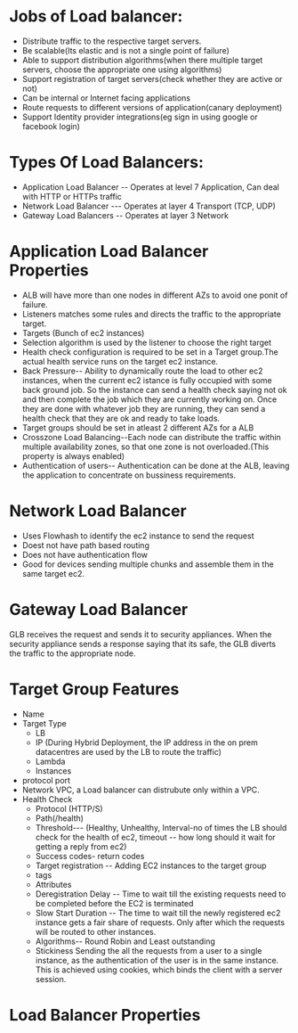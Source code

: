 # Jobs of Load balancer:
- Distribute traffic to the respective target servers.
- Be scalable(Its elastic and is not a single point of failure)
- Able to support distribution algorithms(when there multiple target servers, choose the appropriate one using algorithms)
- Support registration of target servers(check whether they are active or not)
- Can be internal or Internet facing applications
- Route requests to different versions of application(canary deployment)
- Support Identity provider integrations(eg sign in using google or facebook login)

# Types Of Load Balancers:
- Application Load Balancer -- Operates at level 7 Application, Can deal with HTTP or HTTPs traffic
- Network Load Balancer --- Operates at layer 4 Transport (TCP, UDP)
- Gateway Load Balancers -- Operates at layer 3 Network

# Application Load Balancer Properties
- ALB will have more than one nodes in different AZs to avoid one ponit of failure.
- Listeners matches some rules and directs the traffic to the appropriate target.
- Targets (Bunch of ec2 instances)
- Selection algorithm is used by the listener to choose the right target
- Health check configuration is required to be set in a Target group.The actual health service runs on the target ec2 instance.
- Back Pressure-- Ability to dynamically route the load to other ec2 instances, when the current ec2 istance is fully occupied with some back ground job. So the instance can send a health check saying not ok and then complete the job which they are currently working on. Once they are done with whatever job they are running, they can send a health check that they are ok and ready to take loads.
- Target groups should be set in atleast 2 different AZs for a ALB
- Crosszone Load Balancing--Each node can distribute the traffic within multiple availability zones, so that one zone is not overloaded.(This property is always enabled)
- Authentication of users-- Authentication can be done at the ALB, leaving the application to concentrate on bussiness requirements.

# Network Load Balancer
- Uses Flowhash to identify the ec2 instance to send the request
- Doest not have path based routing
- Does not have authentication flow
- Good for devices sending multiple chunks and assemble them in the same target ec2.

# Gateway Load Balancer
GLB receives the request and sends it to security appliances. When the security appliance sends a response saying that its safe, the GLB diverts the traffic to the appropriate node.

# Target Group Features
- Name
- Target Type
  - LB
  - IP (During Hybrid Deployment, the IP address in the on prem datacentres are used by the LB to route the traffic) 
  - Lambda
  - Instances
- protocol port
- Network VPC, a Load balancer can distrubute only within a VPC.
- Health Check
  - Protocol (HTTP/S)
  - Path(/health)
  - Threshold--- (Healthy, Unhealthy, Interval-no of times the LB should check for the health of ec2, timeout -- how long should it wait for getting a reply from ec2)
  - Success codes- return codes
  - Target registration -- Adding EC2 instances to the target group 
  - tags
  - Attributes 
   - Deregistration Delay -- Time to wait till the existing requests need to be completed before the EC2 is terminated
   - Slow Start Duration -- The time to wait till the newly registered ec2 instance gets a fair share of requests. Only after which the requests will be routed to other instances.
   - Algorithms-- Round Robin and Least outstanding
   - Stickiness  Sending the all the requests from a user to a single instance, as the authentication of the user is in the same instance. This is achieved using cookies, which binds the client with a server session.
 
 # Load Balancer Properties
 
  


